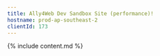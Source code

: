 ```yaml
---
title: Ally4Web Dev Sandbox Site (performance)!
hostname: prod-ap-southeast-2
clientId: 173
---
```


{% include content.md %}
